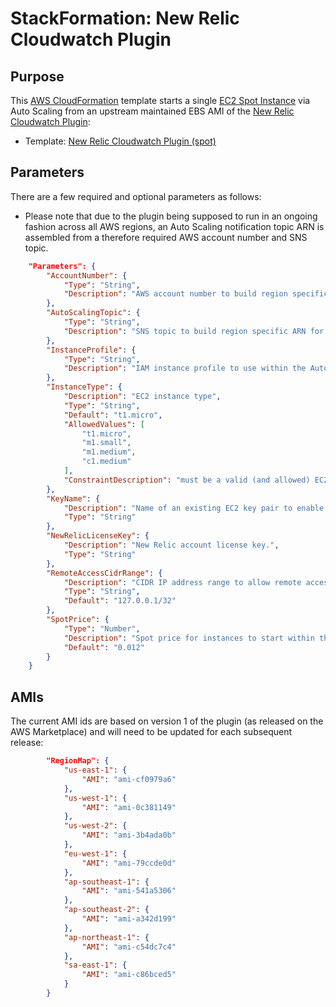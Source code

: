 # StackFormation: New Relic Cloudwatch Plugin

## Purpose

This [AWS CloudFormation](http://aws.amazon.com/cloudformation/) template starts a single 
[EC2 Spot Instance](http://aws.amazon.com/ec2/spot-instances/) via Auto Scaling from an upstream maintained EBS AMI 
of the [New Relic Cloudwatch Plugin](https://aws.amazon.com/marketplace/pp/B00DMMUO0O?sr=0-31&qid=1372405347838):

* Template: [New Relic Cloudwatch Plugin (spot)](https://github.com/sopel/stackformation/blob/master/templates/newrelic-cloudwatch-plugin-spot.template)

## Parameters

There are a few required and optional parameters as follows:

* Please note that due to the plugin being supposed to run in an ongoing fashion across all AWS regions, 
an Auto Scaling notification topic ARN is assembled from a therefore required AWS account number and SNS topic.

```json
    "Parameters": {
        "AccountNumber": {
            "Type": "String",
            "Description": "AWS account number to build region specific ARN for Auto Scaling notifications."
        },
        "AutoScalingTopic": {
            "Type": "String",
            "Description": "SNS topic to build region specific ARN for Auto Scaling notifications."
        },
        "InstanceProfile": {
            "Type": "String",
            "Description": "IAM instance profile to use within the Auto Scaling group."
        },
        "InstanceType": {
            "Description": "EC2 instance type",
            "Type": "String",
            "Default": "t1.micro",
            "AllowedValues": [
                "t1.micro",
                "m1.small",
                "m1.medium",
                "c1.medium"
            ],
            "ConstraintDescription": "must be a valid (and allowed) EC2 instance type."
        },
        "KeyName": {
            "Description": "Name of an existing EC2 key pair to enable remote access.",
            "Type": "String"
        },
        "NewRelicLicenseKey": {
            "Description": "New Relic account license key.",
            "Type": "String"
        },
        "RemoteAccessCidrRange": {
            "Description": "CIDR IP address range to allow remote access from (default: localhost, i.e. none).",
            "Type": "String",
            "Default": "127.0.0.1/32"
        },
        "SpotPrice": {
            "Type": "Number",
            "Description": "Spot price for instances to start within the Auto Scaling group.",
            "Default": "0.012"
        }
    }
```

## AMIs

The current AMI ids are based on version 1 of the plugin (as released on the AWS Marketplace) and will need to be updated 
for each subsequent release:

```json
        "RegionMap": {
            "us-east-1": {
                "AMI": "ami-cf0979a6"
            },
            "us-west-1": {
                "AMI": "ami-0c381149"
            },
            "us-west-2": {
                "AMI": "ami-3b4ada0b"
            },
            "eu-west-1": {
                "AMI": "ami-79ccde0d"
            },
            "ap-southeast-1": {
                "AMI": "ami-541a5306"
            },
            "ap-southeast-2": {
                "AMI": "ami-a342d199"
            },
            "ap-northeast-1": {
                "AMI": "ami-c54dc7c4"
            },
            "sa-east-1": {
                "AMI": "ami-c86bced5"
            }
        }
```

